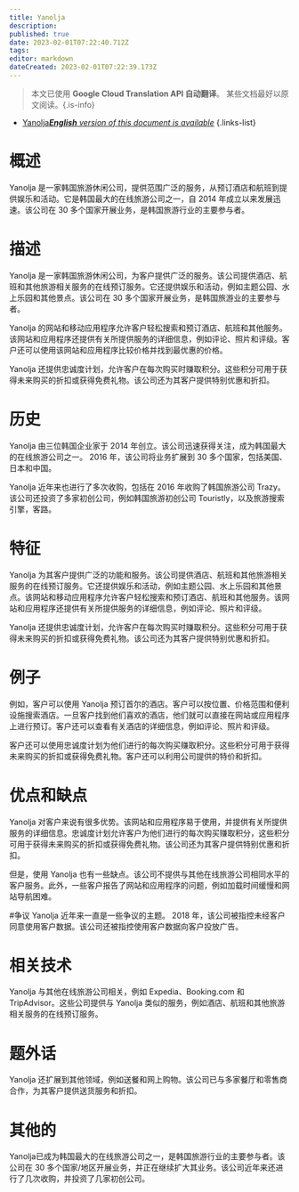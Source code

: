 ```yaml
---
title: Yanolja
description: 
published: true
date: 2023-02-01T07:22:40.712Z
tags: 
editor: markdown
dateCreated: 2023-02-01T07:22:39.173Z
---
```


> 本文已使用 **Google Cloud Translation API 自动翻译**。
某些文档最好以原文阅读。{.is-info}

- [Yanolja***English** version of this document is available*](/en/Knowledge-base/Dictionary/yanolja)
{.links-list}

# 概述
Yanolja 是一家韩国旅游休闲公司，提供范围广泛的服务，从预订酒店和航班到提供娱乐和活动。它是韩国最大的在线旅游公司之一，自 2014 年成立以来发展迅速。该公司在 30 多个国家开展业务，是韩国旅游行业的主要参与者。

# 描述
Yanolja 是一家韩国旅游休闲公司，为客户提供广泛的服务。该公司提供酒店、航班和其他旅游相关服务的在线预订服务。它还提供娱乐和活动，例如主题公园、水上乐园和其他景点。该公司在 30 多个国家开展业务，是韩国旅游业的主要参与者。

Yanolja 的网站和移动应用程序允许客户轻松搜索和预订酒店、航班和其他服务。该网站和应用程序还提供有关所提供服务的详细信息，例如评论、照片和评级。客户还可以使用该网站和应用程序比较价格并找到最优惠的价格。

Yanolja 还提供忠诚度计划，允许客户在每次购买时赚取积分。这些积分可用于获得未来购买的折扣或获得免费礼物。该公司还为其客户提供特别优惠和折扣。

# 历史
Yanolja 由三位韩国企业家于 2014 年创立。该公司迅速获得关注，成为韩国最大的在线旅游公司之一。 2016 年，该公司将业务扩展到 30 多个国家，包括美国、日本和中国。

Yanolja 近年来也进行了多次收购，包括在 2016 年收购了韩国旅游公司 Trazy。该公司还投资了多家初创公司，例如韩国旅游初创公司 Touristly，以及旅游搜索引擎，客路。

# 特征
Yanolja 为其客户提供广泛的功能和服务。该公司提供酒店、航班和其他旅游相关服务的在线预订服务。它还提供娱乐和活动，例如主题公园、水上乐园和其他景点。该网站和移动应用程序允许客户轻松搜索和预订酒店、航班和其他服务。该网站和应用程序还提供有关所提供服务的详细信息，例如评论、照片和评级。

Yanolja 还提供忠诚度计划，允许客户在每次购买时赚取积分。这些积分可用于获得未来购买的折扣或获得免费礼物。该公司还为其客户提供特别优惠和折扣。

# 例子
例如，客户可以使用 Yanolja 预订首尔的酒店。客户可以按位置、价格范围和便利设施搜索酒店。一旦客户找到他们喜欢的酒店，他们就可以直接在网站或应用程序上进行预订。客户还可以查看有关酒店的详细信息，例如评论、照片和评级。

客户还可以使用忠诚度计划为他们进行的每次购买赚取积分。这些积分可用于获得未来购买的折扣或获得免费礼物。客户还可以利用公司提供的特价和折扣。

# 优点和缺点
Yanolja 对客户来说有很多优势。该网站和应用程序易于使用，并提供有关所提供服务的详细信息。忠诚度计划允许客户为他们进行的每次购买赚取积分，这些积分可用于获得未来购买的折扣或获得免费礼物。该公司还为其客户提供特别优惠和折扣。

但是，使用 Yanolja 也有一些缺点。该公司不提供与其他在线旅游公司相同水平的客户服务。此外，一些客户报告了网站和应用程序的问题，例如加载时间缓慢和网站导航困难。

#争议
Yanolja 近年来一直是一些争议的主题。 2018 年，该公司被指控未经客户同意使用客户数据。该公司还被指控使用客户数据向客户投放广告。

# 相关技术
Yanolja 与其他在线旅游公司相关，例如 Expedia、Booking.com 和 TripAdvisor。这些公司提供与 Yanolja 类似的服务，例如酒店、航班和其他旅游相关服务的在线预订服务。

# 题外话
Yanolja 还扩展到其他领域，例如送餐和网上购物。该公司已与多家餐厅和零售商合作，为其客户提供送货服务和折扣。

# 其他的
Yanolja已成为韩国最大的在线旅游公司之一，是韩国旅游行业的主要参与者。该公司在 30 多个国家/地区开展业务，并正在继续扩大其业务。该公司近年来还进行了几次收购，并投资了几家初创公司。